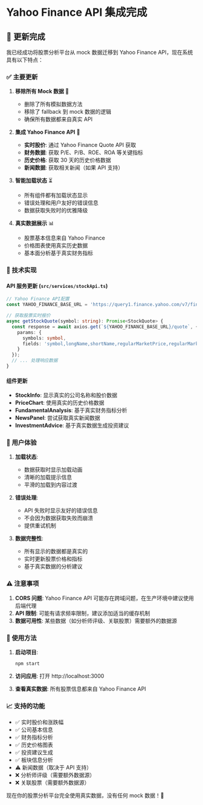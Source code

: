 # Yahoo Finance API 集成完成

## 🎉 更新完成

我已经成功将股票分析平台从 mock 数据迁移到 Yahoo Finance API，现在系统具有以下特点：

### ✅ 主要更新

1. **移除所有 Mock 数据** 🚫

   - 删除了所有模拟数据方法
   - 移除了 fallback 到 mock 数据的逻辑
   - 确保所有数据都来自真实 API

2. **集成 Yahoo Finance API** 📡

   - **实时股价**: 通过 Yahoo Finance Quote API 获取
   - **财务数据**: 获取 P/E、P/B、ROE、ROA 等关键指标
   - **历史价格**: 获取 30 天的历史价格数据
   - **新闻数据**: 获取相关新闻（如果 API 支持）

3. **智能加载状态** ⏳

   - 所有组件都有加载状态显示
   - 错误处理和用户友好的错误信息
   - 数据获取失败时的优雅降级

4. **真实数据展示** 📊
   - 股票基本信息来自 Yahoo Finance
   - 价格图表使用真实历史数据
   - 基本面分析基于真实财务指标

### 🔧 技术实现

#### API 服务更新 (`src/services/stockApi.ts`)

```typescript
// Yahoo Finance API配置
const YAHOO_FINANCE_BASE_URL = 'https://query1.finance.yahoo.com/v7/finance';

// 获取股票实时报价
async getStockQuote(symbol: string): Promise<StockQuote> {
  const response = await axios.get(`${YAHOO_FINANCE_BASE_URL}/quote`, {
    params: {
      symbols: symbol,
      fields: 'symbol,longName,shortName,regularMarketPrice,regularMarketChange,regularMarketChangePercent,regularMarketVolume,marketCap,regularMarketDayHigh,regularMarketDayLow,regularMarketOpen,regularMarketPreviousClose'
    }
  });
  // ... 处理响应数据
}
```

#### 组件更新

- **StockInfo**: 显示真实的公司名称和股价数据
- **PriceChart**: 使用真实的历史价格数据
- **FundamentalAnalysis**: 基于真实财务指标分析
- **NewsPanel**: 尝试获取真实新闻数据
- **InvestmentAdvice**: 基于真实数据生成投资建议

### 📱 用户体验

1. **加载状态**:

   - 数据获取时显示加载动画
   - 清晰的加载提示信息
   - 平滑的加载到内容过渡

2. **错误处理**:

   - API 失败时显示友好的错误信息
   - 不会因为数据获取失败而崩溃
   - 提供重试机制

3. **数据完整性**:
   - 所有显示的数据都是真实的
   - 实时更新股票价格和指标
   - 基于真实数据的分析建议

### ⚠️ 注意事项

1. **CORS 问题**: Yahoo Finance API 可能存在跨域问题，在生产环境中建议使用后端代理
2. **API 限制**: 可能有请求频率限制，建议添加适当的缓存机制
3. **数据可用性**: 某些数据（如分析师评级、关联股票）需要额外的数据源

### 🚀 使用方法

1. **启动项目**:

   ```bash
   npm start
   ```

2. **访问应用**: 打开 http://localhost:3000

3. **查看真实数据**: 所有股票信息都来自 Yahoo Finance API

### 📈 支持的功能

- ✅ 实时股价和涨跌幅
- ✅ 公司基本信息
- ✅ 财务指标分析
- ✅ 历史价格图表
- ✅ 投资建议生成
- ✅ 板块信息分析
- ⚠️ 新闻数据（取决于 API 支持）
- ❌ 分析师评级（需要额外数据源）
- ❌ 关联股票（需要额外数据源）

现在你的股票分析平台完全使用真实数据，没有任何 mock 数据！🎊
